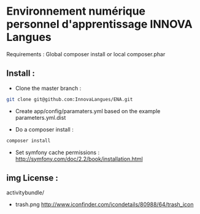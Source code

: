 Environnement numérique personnel d'apprentissage INNOVA Langues
======================================================

Requirements : Global composer install or local composer.phar

Install : 
---------

- Clone the master branch :


```bash
git clone git@github.com:InnovaLangues/ENA.git
```

- Create app/config/paramaters.yml based on the example parameters.yml.dist

- Do a composer install :

```bash
composer install
```

- Set symfony cache permissions : http://symfony.com/doc/2.2/book/installation.html


img License : 
-------------
activitybundle/ 
- trash.png http://www.iconfinder.com/icondetails/80988/64/trash_icon
